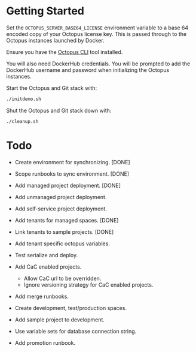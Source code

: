 # Getting Started

Set the `OCTOPUS_SERVER_BASE64_LICENSE` environment variable to a base 64 encoded copy of your Octopus license key. This
is passed through to the Octopus instances launched by Docker.

Ensure you have the [Octopus CLI](https://octopus.com/downloads/octopuscli) tool installed.

You will also need DockerHub credentials. You will be prompted to add the DockerHub username and password when initializing
the Octopus instances.

Start the Octopus and Git stack with:

```bash
./initdemo.sh
```

Shut the Octopus and Git stack down with:

```bash
./cleanup.sh
```

# Todo

* Create environment for synchronizing. [DONE]
* Scope runbooks to sync environment. [DONE]
* Add managed project deployment. [DONE]
* Add unmanaged project deployment.
* Add self-service project deployment.
* Add tenants for managed spaces. [DONE]
* Link tenants to sample projects. [DONE]
* Add tenant specific octopus variables.
* Test serialize and deploy.
* Add CaC enabled projects.
  * Allow CaC url to be overridden.
  * Ignore versioning strategy for CaC enabled projects.
* Add merge runbooks.

* Create development, test/production spaces.
* Add sample project to development.
* Use variable sets for database connection string.
* Add promotion runbook.